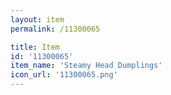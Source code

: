 ```yaml
---
layout: item
permalink: /11300065

title: Item
id: '11300065'
item_name: 'Steamy Head Dumplings'
icon_url: '11300065.png'
---
```

